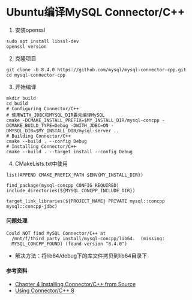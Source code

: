 # Ubuntu编译MySQL Connector/C++

1. 安装openssl

```
sudo apt install libssl-dev
openssl version
```

2. 克隆项目

```
git clone -b 8.4.0 https://github.com/mysql/mysql-connector-cpp.git
cd mysql-connector-cpp
```

3. 开始编译

```
mkdir build
cd build
# Configuring Connector/C++
# 使用WITH_JDBC和MYSQL_DIR要先编译MySQL
cmake -DCMAKE_INSTALL_PREFIX=$MY_INSTALL_DIR/mysql-concpp -DCMAKE_BUILD_TYPE=Debug -DWITH_JDBC=ON -DMYSQL_DIR=$MY_INSTALL_DIR/mysql-server ..
# Building Connector/C++
cmake --build . --config Debug
# Installing Connector/C++
cmake --build . --target install --config Debug
```

4. CMakeLists.txt中使用

```
list(APPEND CMAKE_PREFIX_PATH $ENV{MY_INSTALL_DIR})

find_package(mysql-concpp CONFIG REQUIRED)
include_directories(${MYSQL_CONCPP_INCLUDE_DIR})

target_link_libraries(${PROJECT_NAME} PRIVATE mysql::concpp mysql::concpp-jdbc)
```

#### 问题处理

```
Could NOT find MySQL Connector/C++ at
  /mnt/f/third_party_install/mysql-concpp/lib64.  (missing:
  MYSQL_CONCPP_FOUND) (found version "8.4.0")
```

- 解决方法：将lib64/debug下的库文件拷贝到lib64目录下

#### 参考资料

- [Chapter 4 Installing Connector/C++ from Source](https://dev.mysql.com/doc/connector-cpp/8.4/en/connector-cpp-installation-source.html)
- [Using Connector/C++ 8](https://dev.mysql.com/doc/dev/connector-cpp/latest/usage.html)
